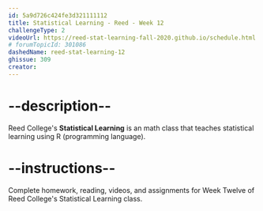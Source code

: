 ```yaml
---
id: 5a9d726c424fe3d321111112
title: Statistical Learning - Reed - Week 12
challengeType: 2
videoUrl: https://reed-stat-learning-fall-2020.github.io/schedule.html
# forumTopicId: 301086
dashedName: reed-stat-learning-12
ghissue: 309
creator: 
---
```


# --description--

Reed College's __Statistical Learning__ is an math class that teaches statistical learning using R (programming language).

# --instructions--

Complete homework, reading, videos, and assignments for Week Twelve of Reed College's Statistical Learning class.